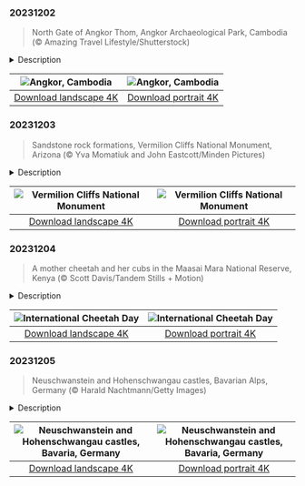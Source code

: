 

### 20231202

> North Gate of Angkor Thom, Angkor Archaeological Park, Cambodia (© Amazing Travel Lifestyle/Shutterstock)

<details>
<summary>Description</summary>

> Towering temples, moss-covered ruins, and enchanting forests can all be found in the ancient site of Angkor in Cambodia, once the center of the powerful Khmer Empire. Pictured on our homepage is the North Gate of Angkor Thom, the 'Great City' within Angkor, built in the 12th century. Strolling through Angkor Thom's intricate ruins, gates, and Bayon Temple, with its 216 gigantic smiling stone faces, is like stepping into an adventure movie. Angkor's star attraction, Angkor Wat, is the world's largest religious monument—spread across 402 acres—and a masterpiece of Khmer architecture. It was initially constructed as a Hindu temple before becoming a Buddhist site. So, if you're looking for a blend of history, art, and nature, this UNESCO World Heritage Site guarantees an unforgettable journey into the past.
> 
> 
> 
> 

</details>

| ![Angkor, Cambodia](https://cn.bing.com/th?id=OHR.AngkorPark_EN-US8869976296_UHD.jpg&pid=hp&w=400&h=224&rs=1&c=4) | ![Angkor, Cambodia](https://cn.bing.com/th?id=OHR.AngkorPark_EN-US8869976296_1080x1920.jpg&pid=hp&w=155&h=315&rs=1&c=4) |
|:---------:|:---------:|
| [Download landscape 4K](https://cn.bing.com/th?id=OHR.AngkorPark_EN-US8869976296_UHD.jpg) | [Download portrait 4K](https://cn.bing.com/th?id=OHR.AngkorPark_EN-US8869976296_1080x1920.jpg) |

### 20231203

> Sandstone rock formations, Vermilion Cliffs National Monument, Arizona (© Yva Momatiuk and John Eastcott/Minden Pictures)

<details>
<summary>Description</summary>

> Vermilion Cliffs National Monument in Arizona features sandstone rock formations, towering hoodoos, and surreal slot canyons. The monument, established in 2000, was named after the vibrant red hues that dominate this sandstone landscape. Once you get a permit to take part in this outdoor excursion, make sure to visit the 'Wave.' It's a stunning geological wonder, with flowing layers of rocks that look like red liquid that has been frozen in time. Other visual treats include Cobra Arch and the White Pocket rock formations, featuring swirling patterns in white, red, and orange.
> 
> 
> 
> 

</details>

| ![Vermilion Cliffs National Monument](https://cn.bing.com/th?id=OHR.VermilionCliffs_EN-US9543863428_UHD.jpg&pid=hp&w=400&h=224&rs=1&c=4) | ![Vermilion Cliffs National Monument](https://cn.bing.com/th?id=OHR.VermilionCliffs_EN-US9543863428_1080x1920.jpg&pid=hp&w=155&h=315&rs=1&c=4) |
|:---------:|:---------:|
| [Download landscape 4K](https://cn.bing.com/th?id=OHR.VermilionCliffs_EN-US9543863428_UHD.jpg) | [Download portrait 4K](https://cn.bing.com/th?id=OHR.VermilionCliffs_EN-US9543863428_1080x1920.jpg) |

### 20231204

> A mother cheetah and her cubs in the Maasai Mara National Reserve, Kenya (© Scott Davis/Tandem Stills + Motion)

<details>
<summary>Description</summary>

> In the heart of the Maasai Mara National Reserve in Kenya, cheetahs reign as the sprinting champions of the wildlife kingdom. With speeds up to 70 miles per hour, cheetahs thrive on the open savanna, always on alert for signs of prey. While the Maasai Mara is known for its exceptional East African cheetah population, globally the species' survival is threatened by habitat loss and human influence. Today, which is both International Cheetah Day and Wildlife Conservation Day, let's raise awareness about the cheetah's plight. It's a day to appreciate the beauty and importance of not just these wild cats, but all wildlife that shares the world with us.
> 
> 
> 
> 

</details>

| ![International Cheetah Day](https://cn.bing.com/th?id=OHR.CheetahDay_EN-US6775219587_UHD.jpg&pid=hp&w=400&h=224&rs=1&c=4) | ![International Cheetah Day](https://cn.bing.com/th?id=OHR.CheetahDay_EN-US6775219587_1080x1920.jpg&pid=hp&w=155&h=315&rs=1&c=4) |
|:---------:|:---------:|
| [Download landscape 4K](https://cn.bing.com/th?id=OHR.CheetahDay_EN-US6775219587_UHD.jpg) | [Download portrait 4K](https://cn.bing.com/th?id=OHR.CheetahDay_EN-US6775219587_1080x1920.jpg) |

### 20231205

> Neuschwanstein and Hohenschwangau castles, Bavarian Alps, Germany (© Harald Nachtmann/Getty Images)

<details>
<summary>Description</summary>

> The Bavarian Alps, a mountain range in southern Germany, are home to these enchanting 19th-century castles, Neuschwanstein and Hohenschwangau. Neuschwanstein Castle, on the left of our homepage image, was commissioned by King Ludwig II of Bavaria. Building work began in 1869 on this Romanesque Revival palace with its fairy-tale-like architecture and breathtaking mountain backdrop. Across the valley, gazing out over Lake Alpsee, is the equally spectacular Hohenschwangau Castle, built by Ludwig II's father, King Maximilian II of Bavaria. These two castles boast rich interiors with intricate artwork and historical artifacts. Both castles attract millions of visitors every year, offering a glimpse into the opulent past of Bavaria.
> 
> 
> 
> 

</details>

| ![Neuschwanstein and Hohenschwangau castles, Bavaria, Germany](https://cn.bing.com/th?id=OHR.AlpsCastles_EN-US9735484506_UHD.jpg&pid=hp&w=400&h=224&rs=1&c=4) | ![Neuschwanstein and Hohenschwangau castles, Bavaria, Germany](https://cn.bing.com/th?id=OHR.AlpsCastles_EN-US9735484506_1080x1920.jpg&pid=hp&w=155&h=315&rs=1&c=4) |
|:---------:|:---------:|
| [Download landscape 4K](https://cn.bing.com/th?id=OHR.AlpsCastles_EN-US9735484506_UHD.jpg) | [Download portrait 4K](https://cn.bing.com/th?id=OHR.AlpsCastles_EN-US9735484506_1080x1920.jpg) |